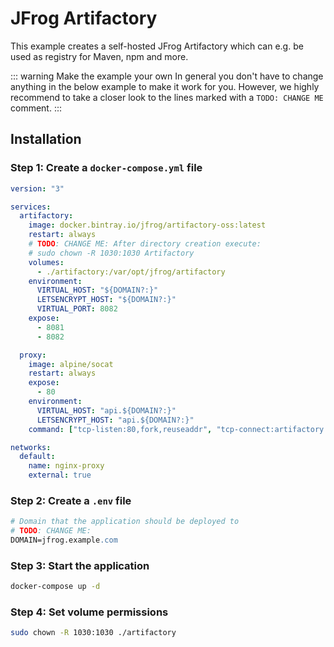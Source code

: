 # JFrog Artifactory

This example creates a self-hosted JFrog Artifactory which can e.g. be used as registry for Maven, npm and more.

::: warning Make the example your own
In general you don't have to change anything in the below example to make it work for you. However, we highly recommend to take a closer look to the lines marked with a `TODO: CHANGE ME` comment.
:::

## Installation

### Step 1: Create a `docker-compose.yml` file

```yaml
version: "3"

services:
  artifactory:
    image: docker.bintray.io/jfrog/artifactory-oss:latest
    restart: always
    # TODO: CHANGE ME: After directory creation execute:
    # sudo chown -R 1030:1030 Artifactory
    volumes:
      - ./artifactory:/var/opt/jfrog/artifactory
    environment:
      VIRTUAL_HOST: "${DOMAIN?:}"
      LETSENCRYPT_HOST: "${DOMAIN?:}"
      VIRTUAL_PORT: 8082
    expose:
      - 8081
      - 8082

  proxy:
    image: alpine/socat
    restart: always
    expose:
      - 80
    environment:
      VIRTUAL_HOST: "api.${DOMAIN?:}"
      LETSENCRYPT_HOST: "api.${DOMAIN?:}"
    command: ["tcp-listen:80,fork,reuseaddr", "tcp-connect:artifactory:8081"]

networks:
  default:
    name: nginx-proxy
    external: true
```

### Step 2: Create a `.env` file

```apache
# Domain that the application should be deployed to
# TODO: CHANGE ME:
DOMAIN=jfrog.example.com
```

### Step 3: Start the application

```bash
docker-compose up -d
```

### Step 4: Set volume permissions

```bash
sudo chown -R 1030:1030 ./artifactory
```
